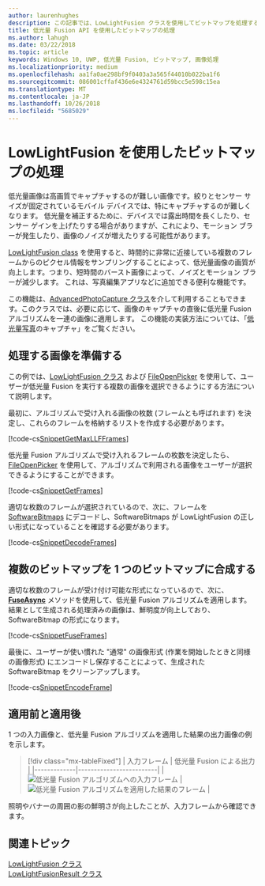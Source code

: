 ```yaml
---
author: laurenhughes
description: この記事では、LowLightFusion クラスを使用してビットマップを処理する方法について説明します。
title: 低光量 Fusion API を使用したビットマップの処理
ms.author: lahugh
ms.date: 03/22/2018
ms.topic: article
keywords: Windows 10, UWP, 低光量 Fusion, ビットマップ, 画像処理
ms.localizationpriority: medium
ms.openlocfilehash: aa1fa0ae298bf9f0403a3a565f44010b022ba1f6
ms.sourcegitcommit: 086001cffaf436e6e4324761d59bcc5e598c15ea
ms.translationtype: MT
ms.contentlocale: ja-JP
ms.lasthandoff: 10/26/2018
ms.locfileid: "5685029"
---
```

# <a name="process-bitmaps-with-the-lowlightfusion-api"></a>LowLightFusion を使用したビットマップの処理

低光量画像は高画質でキャプチャするのが難しい画像です。絞りとセンサー サイズが固定されているモバイル デバイスでは、特にキャプチャするのが難しくなります。 低光量を補正するために、デバイスでは露出時間を長くしたり、センサー ゲインを上げたりする場合がありますが、これにより、モーション ブラーが発生したり、画像のノイズが増えたりする可能性があります。 

[LowLightFusion class](https://docs.microsoft.com/uwp/api/windows.media.core.lowlightfusion) を使用すると、時間的に非常に近接している複数のフレームからのピクセル情報をサンプリングすることによって、低光量画像の画質が向上します。つまり、短時間のバースト画像によって、ノイズとモーション ブラーが減少します。 これは、写真編集アプリなどに追加できる便利な機能です。

この機能は、[AdvancedPhotoCapture クラス](https://docs.microsoft.com/uwp/api/Windows.Media.Capture.AdvancedPhotoCapture)を介して利用することもできます。このクラスでは、必要に応じて、画像のキャプチャの直後に低光量 Fusion アルゴリズムを一連の画像に適用します。 この機能の実装方法については、「[低光量写真](https://docs.microsoft.com/windows/uwp/audio-video-camera/high-dynamic-range-hdr-photo-capture#low-light-photo-capture)のキャプチャ」をご覧ください。

## <a name="prepare-the-images-for-processing"></a>処理する画像を準備する

この例では、[LowLightFusion クラス](https://docs.microsoft.com/uwp/api/windows.media.core.lowlightfusion) および [FileOpenPicker](https://docs.microsoft.com/uwp/api/Windows.Storage.Pickers.FileOpenPicker) を使用して、ユーザーが低光量 Fusion を実行する複数の画像を選択できるようにする方法について説明します。

最初に、アルゴリズムで受け入れる画像の枚数 (フレームとも呼ばれます) を決定し、これらのフレームを格納するリストを作成する必要があります。

[!code-cs[SnippetGetMaxLLFFrames](./code/LowLightFusionSample/cs/MainPage.xaml.cs#SnippetGetMaxLLFFrames)]

低光量 Fusion アルゴリズムで受け入れるフレームの枚数を決定したら、[FileOpenPicker](https://docs.microsoft.com/uwp/api/Windows.Storage.Pickers.FileOpenPicker) を使用して、アルゴリズムで利用される画像をユーザーが選択できるようにすることができます。

[!code-cs[SnippetGetFrames](./code/LowLightFusionSample/cs/MainPage.xaml.cs#SnippetGetFrames)]

適切な枚数のフレームが選択されているので、次に、フレームを [SoftwareBitmaps](https://docs.microsoft.com/uwp/api/Windows.Graphics.Imaging.SoftwareBitmap) にデコードし、SoftwareBitmaps が LowLightFusion の正しい形式になっていることを確認する必要があります。

[!code-cs[SnippetDecodeFrames](./code/LowLightFusionSample/cs/MainPage.xaml.cs#SnippetDecodeFrames)]


## <a name="fuse-the-bitmaps-into-a-single-bitmap"></a>複数のビットマップを 1 つのビットマップに合成する

適切な枚数のフレームが受け付け可能な形式になっているので、次に、**[FuseAsync](https://docs.microsoft.com/uwp/api/windows.media.core.lowlightfusion.fuseasync)** メソッドを使用して、低光量 Fusion アルゴリズムを適用します。 結果として生成される処理済みの画像は、鮮明度が向上しており、SoftwareBitmap の形式になります。 

[!code-cs[SnippetFuseFrames](./code/LowLightFusionSample/cs/MainPage.xaml.cs#SnippetFuseFrames)]

最後に、ユーザーが使い慣れた "通常" の画像形式 (作業を開始したときと同様の画像形式) にエンコードし保存することによって、生成された SoftwareBitmap をクリーンアップします。

[!code-cs[SnippetEncodeFrame](./code/LowLightFusionSample/cs/MainPage.xaml.cs#SnippetEncodeFrame)]


## <a name="before-and-after"></a>適用前と適用後

1 つの入力画像と、低光量 Fusion アルゴリズムを適用した結果の出力画像の例を示します。

> [!div class="mx-tableFixed"] 
| 入力フレーム | 低光量 Fusion による出力 | 
|-------------|-------------------------|
| ![低光量 Fusion アルゴリズムへの入力フレーム](./images/LLF-Input.png) | ![低光量 Fusion アルゴリズムを適用した結果のフレーム](./images/LLF-Output.png) |

照明やバナーの周囲の影の鮮明さが向上したことが、入力フレームから確認できます。

## <a name="related-topics"></a>関連トピック 
[LowLightFusion クラス](https://docs.microsoft.com/uwp/api/windows.media.core.lowlightfusion)  
[LowLightFusionResult クラス](https://docs.microsoft.com/uwp/api/windows.media.core.lowlightfusionresult)